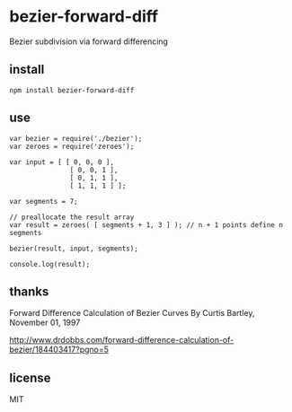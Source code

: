 # bezier-forward-diff
Bezier subdivision via forward differencing

## install

`npm install bezier-forward-diff`

## use
    var bezier = require('./bezier');
    var zeroes = require('zeroes');

    var input = [ [ 0, 0, 0 ],
                   [ 0, 0, 1 ],
                   [ 0, 1, 1 ],
                   [ 1, 1, 1 ] ];

    var segments = 7;

    // preallocate the result array
    var result = zeroes( [ segments + 1, 3 ] ); // n + 1 points define n segments

    bezier(result, input, segments);

    console.log(result);

## thanks

Forward Difference Calculation of Bezier Curves
By Curtis Bartley, November 01, 1997

http://www.drdobbs.com/forward-difference-calculation-of-bezier/184403417?pgno=5

## license

MIT
